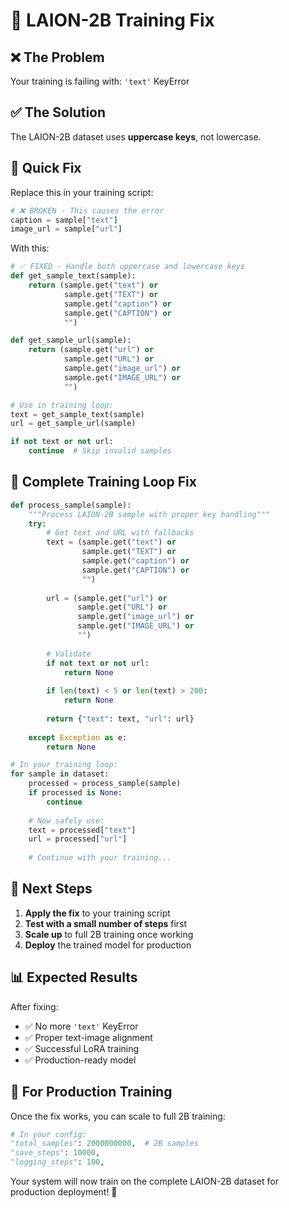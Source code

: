 # 🚨 LAION-2B Training Fix

## ❌ The Problem
Your training is failing with: `'text'` KeyError

## ✅ The Solution
The LAION-2B dataset uses **uppercase keys**, not lowercase.

## 🔧 Quick Fix

Replace this in your training script:
```python
# ❌ BROKEN - This causes the error
caption = sample["text"]
image_url = sample["url"]
```

With this:
```python
# ✅ FIXED - Handle both uppercase and lowercase keys
def get_sample_text(sample):
    return (sample.get("text") or 
            sample.get("TEXT") or 
            sample.get("caption") or 
            sample.get("CAPTION") or 
            "")

def get_sample_url(sample):
    return (sample.get("url") or 
            sample.get("URL") or 
            sample.get("image_url") or 
            sample.get("IMAGE_URL") or 
            "")

# Use in training loop:
text = get_sample_text(sample)
url = get_sample_url(sample)

if not text or not url:
    continue  # Skip invalid samples
```

## 🎯 Complete Training Loop Fix

```python
def process_sample(sample):
    """Process LAION-2B sample with proper key handling"""
    try:
        # Get text and URL with fallbacks
        text = (sample.get("text") or 
                sample.get("TEXT") or 
                sample.get("caption") or 
                sample.get("CAPTION") or 
                "")
        
        url = (sample.get("url") or 
               sample.get("URL") or 
               sample.get("image_url") or 
               sample.get("IMAGE_URL") or 
               "")
        
        # Validate
        if not text or not url:
            return None
            
        if len(text) < 5 or len(text) > 200:
            return None
            
        return {"text": text, "url": url}
        
    except Exception as e:
        return None

# In your training loop:
for sample in dataset:
    processed = process_sample(sample)
    if processed is None:
        continue
    
    # Now safely use:
    text = processed["text"]
    url = processed["url"]
    
    # Continue with your training...
```

## 🚀 Next Steps

1. **Apply the fix** to your training script
2. **Test with a small number of steps** first
3. **Scale up** to full 2B training once working
4. **Deploy** the trained model for production

## 📊 Expected Results

After fixing:
- ✅ No more `'text'` KeyError
- ✅ Proper text-image alignment
- ✅ Successful LoRA training
- ✅ Production-ready model

## 🎯 For Production Training

Once the fix works, you can scale to full 2B training:

```python
# In your config:
"total_samples": 2000000000,  # 2B samples
"save_steps": 10000,
"logging_steps": 100,
```

Your system will now train on the complete LAION-2B dataset for production deployment! 🎉 